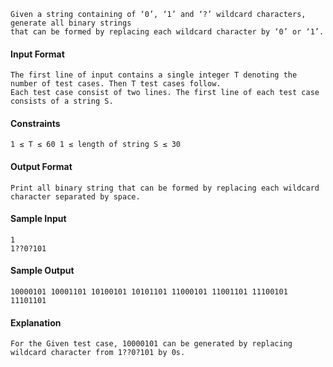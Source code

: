 ```
Given a string containing of ‘0’, ‘1’ and ‘?’ wildcard characters, generate all binary strings 
that can be formed by replacing each wildcard character by ‘0’ or ‘1’.
```
#### Input Format
```
The first line of input contains a single integer T denoting the number of test cases. Then T test cases follow. 
Each test case consist of two lines. The first line of each test case consists of a string S.
```

#### Constraints
```
1 ≤ T ≤ 60 1 ≤ length of string S ≤ 30
```

#### Output Format
```
Print all binary string that can be formed by replacing each wildcard character separated by space.
```

#### Sample Input
```
1
1??0?101
```
#### Sample Output
```
10000101 10001101 10100101 10101101 11000101 11001101 11100101 11101101
```
#### Explanation
```
For the Given test case, 10000101 can be generated by replacing wildcard character from 1??0?101 by 0s.
```

